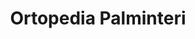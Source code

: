 ---
title: "Ortopedia Palminteri"
url: /ciudad-autonoma-de-buenos-aires/ortopedia-palminteri/
shop: Sanitätshaus
---